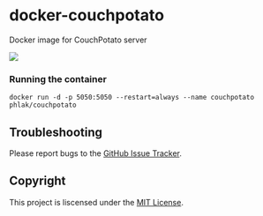 docker-couchpotato
==================

Docker image for CouchPotato server

[![](https://images.microbadger.com/badges/image/phlak/couchpotato.svg)](http://microbadger.com/#/images/phlak/couchpotato "Get your own image badge on microbadger.com")

### Running the container

    docker run -d -p 5050:5050 --restart=always --name couchpotato phlak/couchpotato

Troubleshooting
---------------

Please report bugs to the [GitHub Issue Tracker](https://github.com/PHLAK/docker-couchpotato/issues).

Copyright
---------

This project is liscensed under the [MIT License](https://github.com/PHLAK/docker-couchpotato/blob/master/LICENSE).

